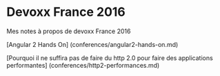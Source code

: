 # Devoxx France 2016
Mes notes à propos de devoxx France 2016

[Angular 2 Hands On] (conferences/angular2-hands-on.md)

[Pourquoi il ne suffira pas de faire du http 2.0 pour faire des applications performantes] (conferences/http2-performances.md)

